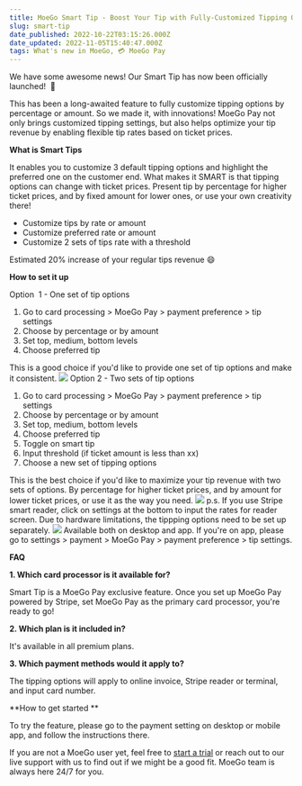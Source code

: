 ```yaml
---
title: MoeGo Smart Tip - Boost Your Tip with Fully-Customized Tipping Options
slug: smart-tip
date_published: 2022-10-22T03:15:26.000Z
date_updated: 2022-11-05T15:40:47.000Z
tags: What's new in MoeGo, 💳 MoeGo Pay
---
```


We have some awesome news! Our Smart Tip has now been officially launched!  🚀

This has been a long-awaited feature to fully customize tipping options by percentage or amount. So we made it, with innovations! MoeGo Pay not only brings customized tipping settings, but also helps optimize your tip revenue by enabling flexible tip rates based on ticket prices.

**What is Smart Tips**

It enables you to customize 3 default tipping options and highlight the preferred one on the customer end. What makes it SMART is that tipping options can change with ticket prices. Present tip by percentage for higher ticket prices, and by fixed amount for lower ones, or use your own creativity there!

- Customize tips by rate or amount
- Customize preferred rate or amount
- Customize 2 sets of tips rate with a threshold

Estimated 20% increase of your regular tips revenue 😄

**How to set it up**

Option  1 - One set of tip options

1. Go to card processing > MoeGo Pay > payment preference > tip settings
2. Choose by percentage or by amount
3. Set top, medium, bottom levels
4. Choose preferred tip

This is a good choice if you'd like to provide one set of tip options and make it consistent. 
![](__GHOST_URL__/content/images/2022/10/CleanShot-2022-10-21-at-20.08.47@2x.png)
Option 2 - Two sets of tip options

1. Go to card processing > MoeGo Pay > payment preference > tip settings
2. Choose by percentage or by amount
3. Set top, medium, bottom levels
4. Choose preferred tip
5. Toggle on smart tip
6. Input threshold (if ticket amount is less than xx)
7. Choose a new set of tipping options

This is the best choice if you'd like to maximize your tip revenue with two sets of options. By percentage for higher ticket prices, and by amount for lower ticket prices, or use it as the way you need. 
![](__GHOST_URL__/content/images/2022/10/CleanShot-2022-10-23-at-08.08.03@2x.png)
p.s. If you use Stripe smart reader, click on settings at the bottom to input the rates for reader screen. Due to hardware limitations, the tippping options need to be set up separately.
![](__GHOST_URL__/content/images/2022/10/CleanShot-2022-10-23-at-08.10.26@2x.png)
Available both on desktop and app. If you're on app, please go to settings > payment > MoeGo Pay > payment preference > tip settings.

**FAQ**

**1. Which card processor is it available for?**

Smart Tip is a MoeGo Pay exclusive feature. Once you set up MoeGo Pay powered by Stripe, set MoeGo Pay as the primary card processor, you're ready to go!

**2. Which plan is it included in?**

It's available in all premium plans. 

**3. Which payment methods would it apply to?**

The tipping options will apply to online invoice, Stripe reader or terminal, and input card number.  

**How to get started **

To try the feature, please go to the payment setting on desktop or mobile app, and follow the instructions there.

If you are not a MoeGo user yet, feel free to [start a trial](https://go.moego.pet/sign_up) or reach out to our live support with us to find out if we might be a good fit. MoeGo team is always here 24/7 for you.
